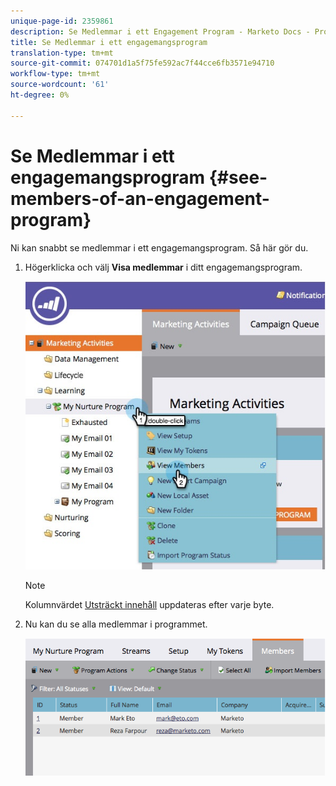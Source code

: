 ```yaml
---
unique-page-id: 2359861
description: Se Medlemmar i ett Engagement Program - Marketo Docs - Produktdokumentation
title: Se Medlemmar i ett engagemangsprogram
translation-type: tm+mt
source-git-commit: 074701d1a5f75fe592ac7f44cce6fb3571e94710
workflow-type: tm+mt
source-wordcount: '61'
ht-degree: 0%

---
```



# Se Medlemmar i ett engagemangsprogram {#see-members-of-an-engagement-program}

Ni kan snabbt se medlemmar i ett engagemangsprogram. Så här gör du.

1. Högerklicka och välj **Visa medlemmar** i ditt engagemangsprogram.

   ![](assets/membersofengagement.jpg)

   >[!NOTE]
   >
   >Kolumnvärdet [Utsträckt innehåll](/help/marketo/product-docs/email-marketing/drip-nurturing/creating-an-engagement-program/understanding-engagement-programs.md) uppdateras efter varje byte.

1. Nu kan du se alla medlemmar i programmet.

   ![](assets/image2014-9-15-17-3a17-3a26.png)
